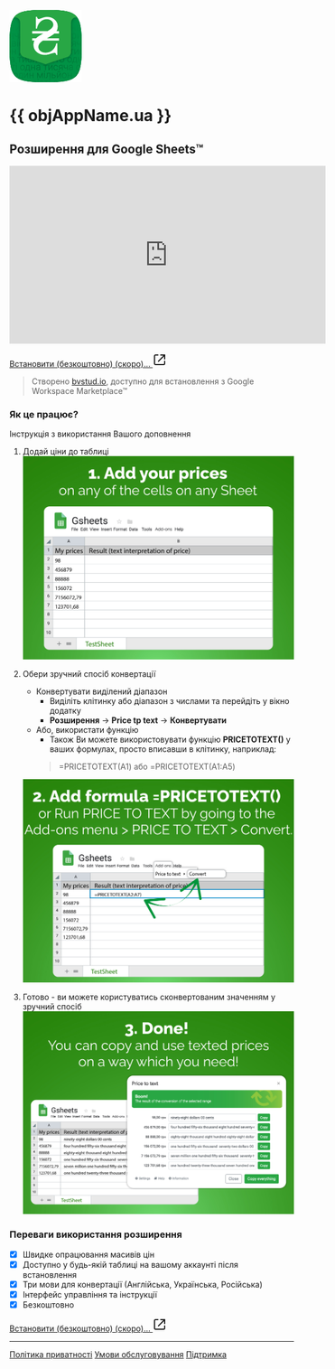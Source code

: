 ![app-logo](files/img/icon-128x128px.png ':no-zoom :class=center-me')

# **{{ objAppName.ua }}** 
## Розширення для Google Sheets™

<iframe width="560" height="315" src="https://www.youtube.com/embed/sYJVCoxZo2c?si=qLpW9EfC6ddM2NHc" title="YouTube video player" frameborder="0" allow="accelerometer; autoplay; clipboard-write; encrypted-media; gyroscope; picture-in-picture; web-share" referrerpolicy="strict-origin-when-cross-origin" allowfullscreen></iframe>

[Встановити (безкоштовно) (скоро)... <svg xmlns="http://www.w3.org/2000/svg" width="24" height="24" viewBox="0 0 24 24" fill="none" stroke="currentColor" stroke-width="2" stroke-linecap="round" stroke-linejoin="round"><path d="M14 3h7v7"/><path d="M10 14 21 3"/><path d="M21 14v4a2 2 0 0 1-2 2H5a2 2 0 0 1-2-2V5a2 2 0 0 1 2-2h4"/></svg>](# ':class=btn_green_huge')

> Створено [bvstud.io](https://bvstud.io), доступно для встановлення з Google Workspace Marketplace™

### Як це працює?
Інструкція з використання Вашого доповнення

1. Додай ціни до таблиці
![app-logo](files/img/images_3.jpg ':size=70% :class=center-me')

1. Обери зручний спосіб конвертації
    * Конвертувати виділений діапазон
        * Виділіть клітинку або діапазон з числами та перейдіть у вікно додатку 
        * **Розширення** → **Price tp text** → **Конвертувати**
    * Або, використати функцію
        * Також Ви можете використовувати функцію **PRICETOTEXT()** у ваших формулах, просто вписавши в клітинку, наприклад:
        > =PRICETOTEXT(А1) або =PRICETOTEXT(А1:А5) 

    ![app-logo](files/img/images_4.jpg ':size=70% :class=center-me')
1. Готово - ви можете користуватись сконвертованим значенням у зручний спосіб
    ![app-logo](files/img/images_5.jpg ':size=70% :class=center-me')

### Переваги використання розширення
- [x] Швидке опрацювання масивів цін
- [x] Доступно у будь-якій таблиці на вашому аккаунті після встановлення
- [x] Три мови для конвертації (Англійська, Українська, Російська)
- [x] Інтерфейс управління та інструкції
- [x] Безкоштовно

[Встановити (безкоштовно) (скоро)... <svg xmlns="http://www.w3.org/2000/svg" width="24" height="24" viewBox="0 0 24 24" fill="none" stroke="currentColor" stroke-width="2" stroke-linecap="round" stroke-linejoin="round"><path d="M14 3h7v7"/><path d="M10 14 21 3"/><path d="M21 14v4a2 2 0 0 1-2 2H5a2 2 0 0 1-2-2V5a2 2 0 0 1 2-2h4"/></svg>](# ':class=btn_green_huge')

<hr>

[Політика приватності](/privacy-policy.md ':class=btn')
[Умови обслуговування](/terms-of-service.md ':class=btn')
[Підтримка](/support.md ':class=btn_green')